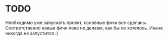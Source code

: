 # TODO

Необходимо уже запускать проект, основные фичи все сделаны. Соответственно новые фичи пока не делаем, как бы не хотелось. Иначе никогда не запустится :) 


